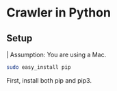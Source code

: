 # Crawler in Python

## Setup
| Assumption: You are using a Mac.

```bash
sudo easy_install pip
```

First, install both pip and pip3.
